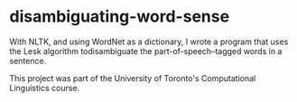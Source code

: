 # disambiguating-word-sense

With NLTK, and using WordNet as a dictionary, I wrote a program that uses the Lesk algorithm todisambiguate the part-of-speech–tagged words in a sentence.

This project was part of the University of Toronto's Computational Linguistics course. 
